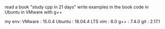 read a book "study cpp in 21 days"
write examples in the book
code in Ubuntu in VMware with g++ 

my env:
VMware	:	15.0.4 
Ubuntu	:	18.04.4 LTS
vim	:	8.0
g++	:	7.4.0
git	:	2.17.1
